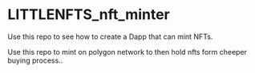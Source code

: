 # LITTLENFTS_nft_minter

Use this repo to see how to create a Dapp that can mint NFTs.

Use this repo to mint on polygon network to then hold nfts form cheeper buying process..

